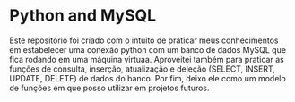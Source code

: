 # Python and MySQL
Este repositório foi criado com o intuito de praticar meus conhecimentos em estabelecer uma conexão python com um banco de dados MySQL que fica rodando em uma máquina virtuaa. Aproveitei também para praticar as funções de consulta, inserção, atualização e deleção (SELECT, INSERT, UPDATE, DELETE) de dados do banco. Por fim, deixo ele como um modelo de funções em que posso utilizar em projetos futuros.